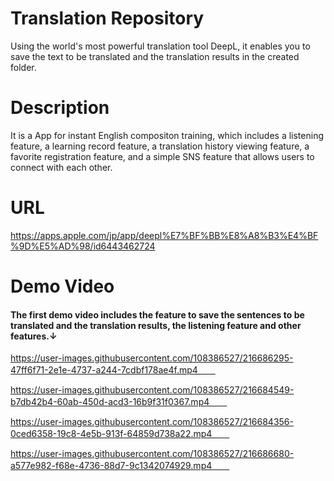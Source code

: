 # Translation Repository  
Using the world's most powerful translation tool DeepL, it enables you to save the text to be translated and the translation results in the created folder.  
# Description  
It is a App for instant English compositon training, which includes a listening feature, a learning record feature, a translation history viewing feature, a favorite registration feature, and a simple SNS feature that allows users to connect with each other.  
# URL  
https://apps.apple.com/jp/app/deepl%E7%BF%BB%E8%A8%B3%E4%BF%9D%E5%AD%98/id6443462724  
# Demo Video  
#### The first demo video includes the feature to save the sentences to be translated and the translation results, the listening feature and other features.↓ ####  
https://user-images.githubusercontent.com/108386527/216686295-47ff6f71-2e1e-4737-a244-7cdbf178ae4f.mp4　　

https://user-images.githubusercontent.com/108386527/216684549-b7db42b4-60ab-450d-acd3-16b9f31f0367.mp4　　

https://user-images.githubusercontent.com/108386527/216684356-0ced6358-19c8-4e5b-913f-64859d738a22.mp4　　

https://user-images.githubusercontent.com/108386527/216686680-a577e982-f68e-4736-88d7-9c1342074929.mp4　　



